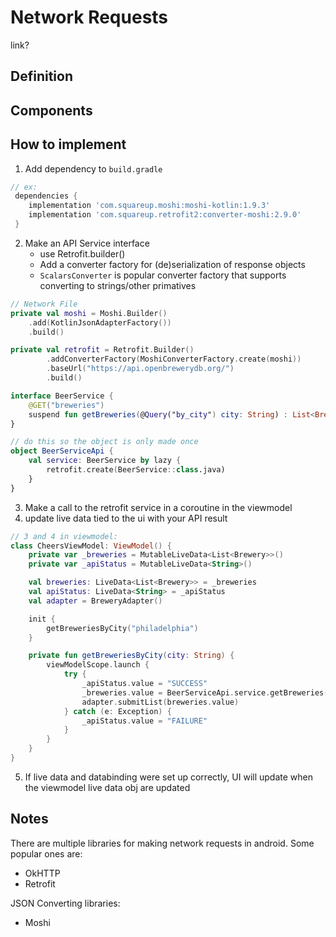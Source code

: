 # Network Requests 
link?

## Definition 

## Components 

## How to implement
1. Add dependency to `build.gradle`
```gradle
// ex: 
 dependencies {
    implementation 'com.squareup.moshi:moshi-kotlin:1.9.3'
    implementation 'com.squareup.retrofit2:converter-moshi:2.9.0'
 }
```
2. Make an API Service interface
    * use Retrofit.builder()
    * Add a converter factory for (de)serialization of response objects
    * `ScalarsConverter` is popular converter factory that supports converting to strings/other primatives
    
```kotlin
// Network File
private val moshi = Moshi.Builder()
    .add(KotlinJsonAdapterFactory())
    .build()

private val retrofit = Retrofit.Builder()
        .addConverterFactory(MoshiConverterFactory.create(moshi))
        .baseUrl("https://api.openbrewerydb.org/")
        .build()

interface BeerService {
    @GET("breweries")
    suspend fun getBreweries(@Query("by_city") city: String) : List<Brewery>
}

// do this so the object is only made once
object BeerServiceApi {
    val service: BeerService by lazy {
        retrofit.create(BeerService::class.java)
    }
}
```
    
3. Make a call to the retrofit service in a coroutine in the viewmodel
4. update live data tied to the ui with your API result
```kotlin
// 3 and 4 in viewmodel: 
class CheersViewModel: ViewModel() {
    private var _breweries = MutableLiveData<List<Brewery>>()
    private var _apiStatus = MutableLiveData<String>()

    val breweries: LiveData<List<Brewery>> = _breweries
    val apiStatus: LiveData<String> = _apiStatus
    val adapter = BreweryAdapter()

    init {
        getBreweriesByCity("philadelphia")
    }

    private fun getBreweriesByCity(city: String) {
        viewModelScope.launch {
            try {
                _apiStatus.value = "SUCCESS"
                _breweries.value = BeerServiceApi.service.getBreweries(city)
                adapter.submitList(breweries.value)
            } catch (e: Exception) {
                _apiStatus.value = "FAILURE"
            }
        }
    }
}
```
5. If live data and databinding were set up correctly, UI will update when the viewmodel live data obj are updated

## Notes 
There are multiple libraries for making network requests in android. Some popular ones are: 
* OkHTTP 
* Retrofit 

JSON Converting libraries: 
* Moshi
